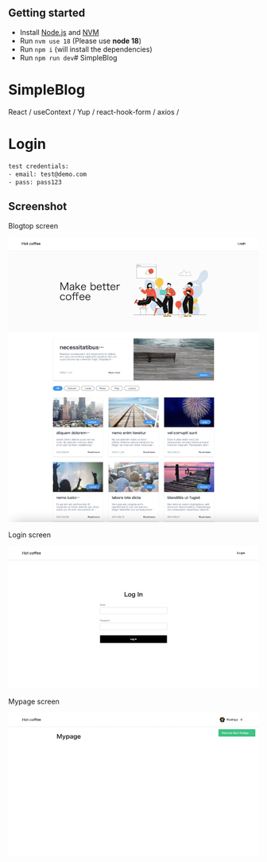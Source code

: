 ## Getting started

- Install [Node.js](https://nodejs.org/en/download/) and [NVM](https://github.com/nvm-sh/nvm#installing-and-updating)
- Run `nvm use 18` (Please use **node 18**)
- Run `npm i` (will install the dependencies)
- Run `npm run dev`# SimpleBlog

# SimpleBlog
React / useContext / Yup / react-hook-form / axios /

# Login
```
test credentials:
- email: test@demo.com
- pass: pass123
```

## Screenshot

<p>Blogtop screen</p>
<img src="/public/image/blogtop.png" alt="blogtop screen" width="600" height="auto"/>
<p>Login screen</p>
<img src="/public/image/login.jpg" alt="login screen" width="600" height="auto"/>
<p>Mypage screen</p>
<img src="/public/image/mypage.jpg" alt="mypage screen" width="600" height="auto"/>